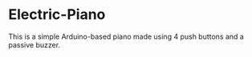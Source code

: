 # Electric-Piano
This is a simple Arduino-based piano made using 4 push buttons and a passive buzzer.
